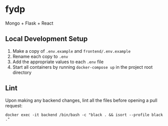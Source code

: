 # fydp

Mongo + Flask + React

## Local Development Setup

1. Make a copy of `.env.example` and `frontend/.env.example`
2. Rename each copy to `.env`
3. Add the appropriate values to each `.env` file
4. Start all containers by running `docker-compose up` in the project root directory

## Lint

Upon making any backend changes, lint all the files before opening a pull request:

```
docker exec -it backend /bin/bash -c "black . && isort --profile black ."
```
